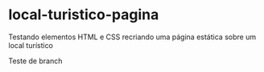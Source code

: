 # local-turistico-pagina
Testando elementos HTML e CSS recriando uma página estática sobre um local turístico

Teste de branch
